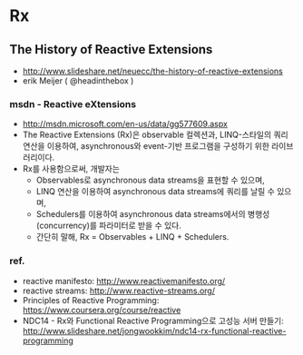 Rx
==

## The History of Reactive Extensions
* http://www.slideshare.net/neuecc/the-history-of-reactive-extensions
* erik Meijer ( @headinthebox )


### msdn - Reactive eXtensions
* http://msdn.microsoft.com/en-us/data/gg577609.aspx
* The Reactive Extensions (Rx)은 observable 컬렉션과, LINQ-스타일의 쿼리 연산을 이용하여, asynchronous와 event-기반 프로그램을 구성하기 위한 라이브러리이다.
* Rx를 사용함으로써, 개발자는
  - Observables로 asynchronous data streams을 표현할 수 있으며,
  - LINQ 연산을 이용하여 asynchronous data streams에 쿼리를 날릴 수 있으며,
  - Schedulers를 이용하여 asynchronous data streams에서의 병행성(concurrency)를 파라미터로 받을 수 있다.
  - 간단히 말해, Rx = Observables + LINQ + Schedulers.


### ref.
* reactive manifesto: http://www.reactivemanifesto.org/
* reactive streams: http://www.reactive-streams.org/
* Principles of Reactive Programming: https://www.coursera.org/course/reactive
* NDC14 - Rx와 Functional Reactive Programming으로 고성능 서버 만들기: http://www.slideshare.net/jongwookkim/ndc14-rx-functional-reactive-programming